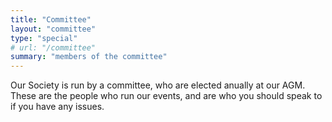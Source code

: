 ```yaml
---
title: "Committee"
layout: "committee"
type: "special"
# url: "/committee"
summary: "members of the committee"
---
```


Our Society is run by a committee, who are elected anually at our AGM. These are the people who run our events, and are who you should speak to if you have any issues.